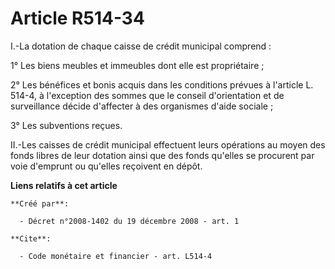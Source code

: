 # Article R514-34

I.-La dotation de chaque caisse de crédit municipal comprend : 

1° Les biens meubles et immeubles dont elle est propriétaire ; 

2° Les bénéfices et bonis acquis dans les conditions prévues à l'article L. 514-4, à l'exception des sommes que le conseil
d'orientation et de surveillance décide d'affecter à des organismes d'aide sociale ; 

3° Les subventions reçues. 

II.-Les caisses de crédit municipal effectuent leurs opérations au moyen des fonds libres de leur dotation ainsi que des
fonds qu'elles se procurent par voie d'emprunt ou qu'elles reçoivent en dépôt.

**Liens relatifs à cet article**

	**Créé par**:

	  - Décret n°2008-1402 du 19 décembre 2008 - art. 1

	**Cite**:

	  - Code monétaire et financier - art. L514-4

